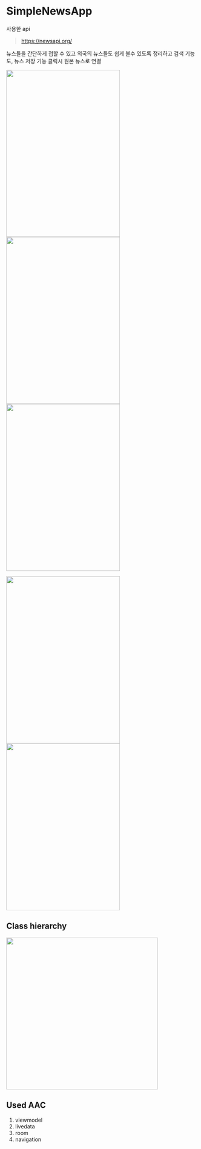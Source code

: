 
SimpleNewsApp
==================

사용한 api
> https://newsapi.org/

 뉴스들을 간단하게 접할 수 있고 외국의 뉴스들도 쉽게 볼수 있도록 정리하고 검색 기능도, 뉴스 저장 기능 클릭시 원본 뉴스로 연결

<span><img src="https://user-images.githubusercontent.com/54847106/115877672-aa039f80-a482-11eb-9f84-56bd21d26ff9.jpeg" width="300" height="440"></span>
<span><img src="https://user-images.githubusercontent.com/54847106/115878325-63fb0b80-a483-11eb-94a3-e81f54856f66.jpeg" width="300" height="440"></span>
<span><img src="https://user-images.githubusercontent.com/54847106/115878370-6f4e3700-a483-11eb-8566-4c946bef608b.jpeg"  width="300" height="440"></span>
<div></div>
<span><img src="https://user-images.githubusercontent.com/54847106/117428658-3b820f80-af61-11eb-9bdc-219c2613fbd2.jpeg"  width="300" height="440"></span>
<span><img src="https://user-images.githubusercontent.com/54847106/117428789-5785b100-af61-11eb-8d6f-b1ce61650ec4.jpeg"  width="300" height="440"></span>


Class hierarchy
-----------------
<span><img src="https://user-images.githubusercontent.com/54847106/115881798-14b6da00-a487-11eb-9741-a38621d921bc.jpg"  width="400" height="400"></span>


Used AAC
-------
1. viewmodel
2. livedata
3. room
4. navigation
